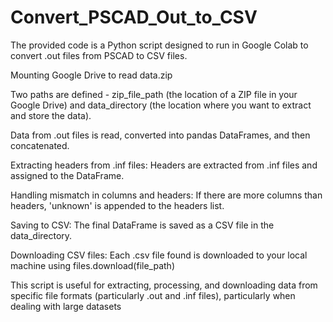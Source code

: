 # Convert_PSCAD_Out_to_CSV

The provided code is a Python script designed to run in Google Colab to convert .out files from PSCAD to CSV files. 

Mounting Google Drive to read data.zip

Two paths are defined - zip_file_path (the location of a ZIP file in your Google Drive) and data_directory (the location where you want to extract and store the data).

Data from .out files is read, converted into pandas DataFrames, and then concatenated.

Extracting headers from .inf files: Headers are extracted from .inf files and assigned to the DataFrame.

Handling mismatch in columns and headers: If there are more columns than headers, 'unknown' is appended to the headers list.

Saving to CSV: The final DataFrame is saved as a CSV file in the data_directory.

Downloading CSV files: Each .csv file found is downloaded to your local machine using files.download(file_path) 

This script is useful for extracting, processing, and downloading data from specific file formats (particularly .out and .inf files), particularly when dealing with large datasets

